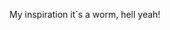 My inspiration it´s a worm, hell yeah!


<!---
Mungualk/Mungualk is a ✨ special ✨ repository because its `README.md` (this file) appears on your GitHub profile.
You can click the Preview link to take a look at your changes.
--->
